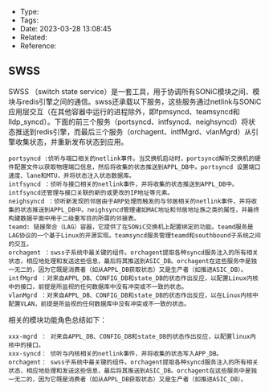 * Type:
* Tags:
* Date: 2023-03-28 13:08:45
* Related:
* Reference:[]()

## SWSS
SWSS （switch state service）是一套工具，用于协调所有SONiC模块之间、模块与redis引擎之间的通信。swss还承载以下服务，这些服务通过netlink与SONiC应用层交互（在其他容器中运行的进程除外，即fpmsyncd、teamsyncd和lldp_syncd）。下面的前三个服务（portsyncd、intfsyncd、neighsyncd）将状态推送到redis引擎，而最后三个服务（orchagent、intfMgrd、vlanMgrd）从引擎收集状态，并重新发布状态到应用。

    portsyncd :侦听与端口相关的netlink事件。当交换机启动时，portsyncd解析交换机的硬件配置文件以获取物理端口信息，然后将收集的状态推送到APPL_DB中。portsyncd 设置端口速度、lane和MTU，并将状态注入状态数据库。
    intfsyncd ：侦听与接口相关的netlink事件，并将收集的状态推送到APPL_DB中。intfsyncd还管理与接口关联的新的或更改的IP地址等元素。
    neighsyncd ：侦听新发现的邻居由于ARP处理而触发的与邻居相关的netlink事件，并将收集的状态推送到APPL_DB中。neighsyncd管理诸如MAC地址和邻居地址族之类的属性，并最终构建数据平面中用于二级重写目的所需的邻接表。
    teamd: 链接聚合（LAG）容器，它提供了在SONiC交换机上配置绑定的功能。teamd服务是LAG协议的一个基于Linux的开源实现。teamsyncd服务管理teamd和southbound子系统之间的交互。
    orchagent ：swss子系统中最关键的组件。orchagent提取各种syncd服务注入的所有相关状态，相应地处理和发送这些信息，最后将其推送到ASIC_DB。orchagent在这些服务中是独一无二的，因为它既是消费者（如从APPL_DB获取状态）又是生产者（如推进ASIC_DB）。
    intfMgrd ：对来自APPL_DB、CONFIG_DB和state_DB的状态作出反应，以配置Linux内核中的接口，前提是所监视的任何数据库中没有冲突或不一致的状态。
    vlanMgrd ：对来自APPL_DB、CONFIG_DB和state_DB的状态作出反应，以在Linux内核中配置VLAN，前提是所监视的任何数据库中没有冲突或不一致的状态。

相关的模块功能角色总结如下：

    xxx-mgrd ： 对来自APPL_DB、CONFIG_DB和state_DB的状态作出反应，以配置linux内核中的接口。
    xxx-syncd： 侦听与内核相关的netlink事件，并将收集的状态写入APP_DB。
    orchagent： swss子系统中最关键的组件。orchagent提取各种syncd服务注入的所有相关状态，相应地处理和发送这些信息，最后将其推送到ASIC_DB。orchagent在这些服务中是独一无二的，因为它既是消费者（如从APPL_DB获取状态）又是生产者（如推进ASIC_DB）。
